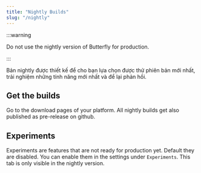 ```yaml
---
title: "Nightly Builds"
slug: "/nightly"
---
```


:::warning

Do not use the nightly version of Butterfly for production.

:::

Bản nightly được thiết kế để cho bạn lựa chọn được thử phiên bản mới nhất, trải nghiệm những tính năng mới nhất và để lại phản hồi.

## Get the builds

Go to the download pages of your platform. All nightly builds get also published as pre-release on github.

## Experiments

Experiments are features that are not ready for production yet. Default they are disabled. You can enable them in the settings under `Experiments`. This tab is only visible in the nightly version.
